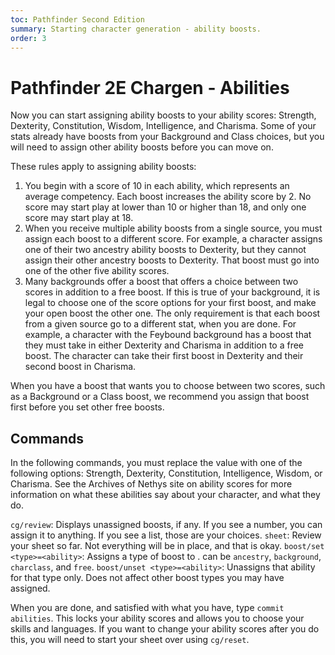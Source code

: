 ```yaml
---
toc: Pathfinder Second Edition
summary: Starting character generation - ability boosts.
order: 3
---
```


# Pathfinder 2E Chargen - Abilities

Now you can start assigning ability boosts to your ability scores: Strength, Dexterity, Constitution, Wisdom, Intelligence, and Charisma. Some of your stats already have boosts from your Background and Class choices, but you will need to assign other ability boosts before you can move on.

These rules apply to assigning ability boosts:

1. You begin with a score of 10 in each ability, which represents an average competency. Each boost increases the ability score by 2. No score may start play at lower than 10 or higher than 18, and only one score may start play at 18.
2. When you receive multiple ability boosts from a single source, you must assign each boost to a different score. For example, a character assigns one of their two ancestry ability boosts to Dexterity, but they cannot assign their other ancestry boosts to Dexterity. That boost must go into one of the other five ability scores.
3. Many backgrounds offer a boost that offers a choice between two scores in addition to a free boost. If this is true of your background, it is legal to choose one of the score options for your first boost, and make your open boost the other one. The only requirement is that each boost from a given source go to a different stat, when you are done. For example, a character with the Feybound background has a boost that they must take in either Dexterity and Charisma in addition to a free boost. The character can take their first boost in Dexterity and their second boost in Charisma.

When you have a boost that wants you to choose between two scores, such as a Background or a Class boost, we recommend you assign that boost first before you set other free boosts.

## Commands

In the following commands, you must replace the <ability> value with one of the following options: Strength, Dexterity, Constitution, Intelligence, Wisdom, or Charisma. See the Archives of Nethys site on ability scores for more information on what these abilities say about your character, and what they do.

`cg/review`: Displays unassigned boosts, if any. If you see a number, you can assign it to anything. If you see a list, those are your choices.
`sheet`: Review your sheet so far. Not everything will be in place, and that is okay.
`boost/set <type>=<ability>`: Assigns a type of boost to <ability>. <type> can be `ancestry`, `background`, `charclass`, and `free`.
`boost/unset <type>=<ability>`: Unassigns that ability for that type only. Does not affect other boost types you may have assigned.

When you are done, and satisfied with what you have, type `commit abilities`. This locks your ability scores and allows you to choose your skills and languages. If you want to change your ability scores after you do this, you will need to start your sheet over using `cg/reset`.
